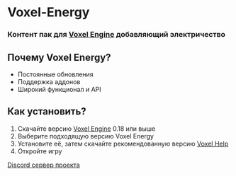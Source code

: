 # Voxel-Energy
### Контент пак для [Voxel Engine](https://github.com/MihailRis/VoxelEngine-Cpp) добавляющий электричество

## Почему Voxel Energy?
- Постоянные обновления
- Поддержка аддонов
- Широкий функционал и API

## Как установить?
1. Скачайте версию [Voxel Engine](https://github.com/MihailRis/VoxelEngine-Cpp) 0.18 или выше
2. Выберите подходящую версию Voxel Energy
3. Установите её, затем скачайте рекомендованную версию [Voxel Help](https://voxhelp.github.io)
4. Откройте игру

[Discord сервер проекта](discord.gg/FCpYtwzwvY)
